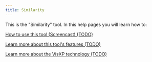 ```yaml
---
title: Similarity
---
```


This is the "Similarity" tool. In this help pages you will learn how to:

[How to use this tool (Screencast) (TODO)](#screencast)

[Learn more about this tool's features (TODO)](#features)

[Learn more about the VisXP technology (TODO)](#technology)
